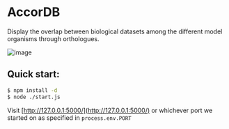 # AccorDB

Display the overlap between biological datasets among the different model organisms through orthologues.

![image](https://raw.github.com/radekstepan/AccorDB/master/example.png)

## Quick start:

```bash
$ npm install -d
$ node ./start.js
```

Visit [http://127.0.0.1:5000/](http://127.0.0.1:5000/) or whichever port we started on as specified in `process.env.PORT`